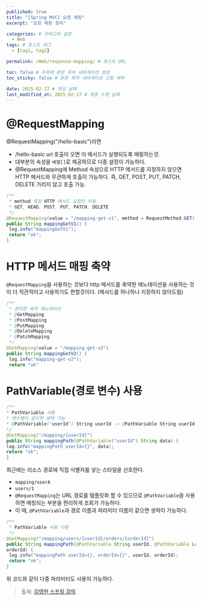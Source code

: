```yaml
---
published: true
title: "[Spring MVC] 요청 매핑"
excerpt: "요청 매핑 정리"

categories: # 카테고리 설정
  - Web
tags: # 포스트 태그
  - [tag1, tag2]

permalink: /Web/response-mapping/ # 포스트 URL

toc: false # 우측에 본문 목차 네비게이션 생성
toc_sticky: false # 본문 목차 네비게이션 고정 여부

date: 2025-02-17 # 작성 날짜
last_modified_at: 2025-02-17 # 최종 수정 날짜
---
```


# @RequestMapping
@RequestMapping("/hello-basic")라면
- /hello-basic url 호출이 오면 이 메서드가 실행되도록 매핑하는것.
- 대부분의 속성을 `배열[]`로 제공하므로 다중 설정이 가능하다.
- @RequestMapping에 Method 속성으로 HTTP 메서드를 지정하지 않으면 HTTP 메서드와 무관하게 호출이 가능하다. 즉, GET, POST, PUT, PATCH, DELETE 가리지 않고 호출 가능.

```java
/**
 * method 특정 HTTP 메서드 요청만 허용
 * GET, HEAD, POST, PUT, PATCH, DELETE
 */
@RequestMapping(value = "/mapping-get-v1", method = RequestMethod.GET)
public String mappingGetV1() {
 log.info("mappingGetV1");
 return "ok";
}
```

# HTTP 메서드 매핑 축약
`@RequestMapping`을 사용하는 것보다 http 메서드를 축약한 애노테이션을 사용하는 것이 더 직관적이고 사용하기도 편할것이다. (메서드를 하나하나 지정하지 않아도됨)

```java
/**
 * 편리한 축약 애노테이션 
 * @GetMapping
 * @PostMapping
 * @PutMapping
 * @DeleteMapping
 * @PatchMapping
 */
@GetMapping(value = "/mapping-get-v2")
public String mappingGetV2() {
 log.info("mapping-get-v2");
 return "ok"
 ```
 
 
 # PathVariable(경로 변수) 사용
 ```java
 /**
 * PathVariable 사용
 * 변수명이 같으면 생략 가능
 * @PathVariable("userId") String userId -> @PathVariable String userId
 */
@GetMapping("/mapping/{userId}")
public String mappingPath(@PathVariable("userId") String data) {
 log.info("mappingPath userId={}", data);
 return "ok";
}
```

최근에는 리소스 경로에 직접 식별자를 넣는 스타일을 선호한다.
- `mapping/userA`
- `users/1`
- `@RequestMapping`는 URL 경로를 템플릿화 할 수 있으므로 `@PathVariable`을 사용하면 매칭되는 부분을 편리하게 조회가 가능하다.
- 이 때, `@PathVariable`과 경로 이름과 파라미터 이름이 같으면 생략이 가능하다.
 
```java
/**
 * PathVariable 사용 다중
 */
@GetMapping("/mapping/users/{userId}/orders/{orderId}")
public String mappingPath(@PathVariable String userId, @PathVariable Long
orderId) {
 log.info("mappingPath userId={}, orderId={}", userId, orderId);
 return "ok";
}
```
위 코드와 같이 다중 파라미터도 사용이 가능하다.

> 출처: [김영한 스프링 강의](https://www.inflearn.com/roadmaps/373)